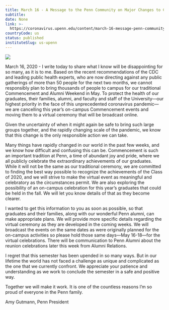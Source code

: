 ```yaml
---
title: March 16 - A Message to the Penn Community on Major Changes to Commencement
subtitle: 
date: None
link: >-
  https://coronavirus.upenn.edu/content/march-16-message-penn-community-major-changes-commencement
countryCode: us
status: published
instituteSlug: us-upenn
---
```

![](https://coronavirus.upenn.edu/sites/all/themes/penn_coronavirus/logo.png)

March 16, 2020 - I write today to share what I know will be disappointing for so many, as it is to me. Based on the recent recommendations of the CDC and leading public health experts, who are now directing against any public gatherings of more than 50 people for the next two months, we cannot responsibly plan to bring thousands of people to campus for our traditional Commencement and Alumni Weekend in May. To protect the health of our graduates, their families, alumni, and faculty and staff of the University—our highest priority in the face of this unprecedented coronavirus pandemic—we are cancelling this year’s on-campus Commencement events and moving them to a virtual ceremony that will be broadcast online.

Given the uncertainty of when it might again be safe to bring such large groups together, and the rapidly changing scale of the pandemic, we know that this change is the only responsible action we can take.

Many things have rapidly changed in our world in the past few weeks, and we know how difficult and confusing this can be. Commencement is such an important tradition at Penn, a time of abundant joy and pride, where we all publicly celebrate the extraordinary achievements of our graduates. While it will not be the same as our traditional ceremony, we are committed to finding the best way possible to recognize the achievements of the Class of 2020, and we will strive to make the virtual event as meaningful and celebratory as the circumstances permit. We are also exploring the possibility of an on-campus celebration for this year’s graduates that could be held in the fall. We will let you know details of that as they become clearer.

I wanted to get this information to you as soon as possible, so that graduates and their families, along with our wonderful Penn alumni, can make appropriate plans. We will provide more specific details regarding the virtual ceremony as they are developed in the coming weeks. We will broadcast the events on the same dates as were originally planned for the on-campus activities so please hold those same days—May 16-18—for the virtual celebrations. There will be communication to Penn Alumni about the reunion celebrations later this week from Alumni Relations.

I regret that this semester has been upended in so many ways. But in our lifetime the world has not faced a challenge as unique and complicated as the one that we currently confront. We appreciate your patience and understanding as we work to conclude the semester in a safe and positive way.

Together we will make it work. It is one of the countless reasons I’m so proud of everyone in the Penn family.

Amy Gutmann, Penn President